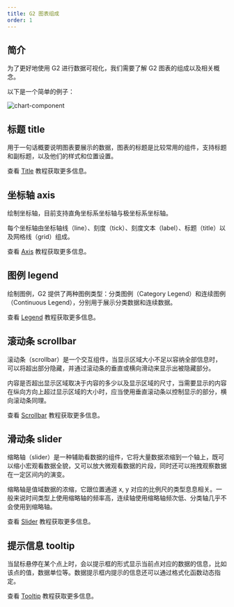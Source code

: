 ```yaml
---
title: G2 图表组成
order: 1
---
```


## 简介
为了更好地使用 G2 进行数据可视化，我们需要了解 G2 图表的组成以及相关概念。

以下是一个简单的例子：

<img alt="chart-component" src="https://mdn.alipayobjects.com/huamei_qa8qxu/afts/img/A*ZHFsRpdpnwwAAAAAAAAAAAAAemJ7AQ/original"/>

## 标题 title

用于一句话概要说明图表要展示的数据，图表的标题是比较常用的组件，支持标题和副标题，以及他们的样式和位置设置。

查看 [Title](/manual/component/title) 教程获取更多信息。

## 坐标轴 axis

绘制坐标轴，目前支持直角坐标系坐标轴与极坐标系坐标轴。

每个坐标轴由坐标轴线（line）、刻度（tick）、刻度文本（label）、标题（title）以及网格线（grid）组成。

查看 [Axis](/manual/component/axis) 教程获取更多信息。

## 图例 legend

绘制图例，G2 提供了两种图例类型：分类图例（Category Legend）和连续图例（Continuous Legend），分别用于展示分类数据和连续数据。

查看 [Legend](/manual/component/legend) 教程获取更多信息。

## 滚动条 scrollbar

滚动条（scrollbar）是一个交互组件，当显示区域大小不足以容纳全部信息时，可以将超出部分隐藏，并通过滚动条的垂直或横向滑动来显示出被隐藏部分。

内容是否超出显示区域取决于内容的多少以及显示区域的尺寸，当需要显示的内容在纵向方向上超过显示区域的大小时，应当使用垂直滚动条以控制显示的部分，横向滚动条同理。

查看 [Scrollbar](/manual/component/scrollbar) 教程获取更多信息。

## 滑动条 slider

缩略轴（slider）是一种辅助看数据的组件，它将大量数据浓缩到一个轴上，既可以缩小宏观看数据全貌，又可以放大微观看数据的片段，同时还可以拖拽观察数据在一定区间内的演变。

缩略轴是值域数据的浓缩，它跟位置通道 x, y 对应的比例尺的类型息息相关。一般来说时间类型上使用缩略轴的频率高，连续轴使用缩略轴频次低、分类轴几乎不会使用到缩略轴。

查看 [Slider](/manual/component/slider) 教程获取更多信息。

## 提示信息 tooltip

当鼠标悬停在某个点上时，会以提示框的形式显示当前点对应的数据的信息，比如该点的值，数据单位等。数据提示框内提示的信息还可以通过格式化函数动态指定。

查看 [Tooltip](/manual/component/tooltip) 教程获取更多信息。
